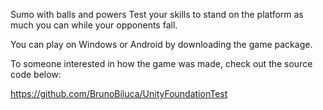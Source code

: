 Sumo with balls and powers
Test your skills to stand on the platform as much you can while your opponents fall.

You can play on Windows or Android by downloading the game package.

To someone interested in how the game was made, check out the source code below:

https://github.com/BrunoBiluca/UnityFoundationTest